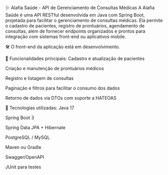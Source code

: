 🩺 Alafia Saúde - API de Gerenciamento de Consultas Médicas
A Alafia Saúde é uma API RESTful desenvolvida em Java com Spring Boot, projetada para facilitar o gerenciamento de consultas médicas. Ela permite o cadastro de pacientes, registro de prontuários, agendamento de consultas, além de fornecer endpoints organizados e prontos para integração com sistemas front-end ou aplicativos mobile.

🛠️ O front-end da aplicação está em desenvolvimento.

🔧 Funcionalidades principais:
Cadastro e atualização de pacientes

Criação e manutenção de prontuários médicos

Registro e listagem de consultas

Paginação e filtros para facilitar o consumo dos dados

Retorno de dados via DTOs com suporte a HATEOAS

🚀 Tecnologias utilizadas:
Java 17

Spring Boot 3

Spring Data JPA + Hibernate

PostgreSQL / MySQL

Maven ou Gradle

Swagger/OpenAPI 

JUnit para testes 
